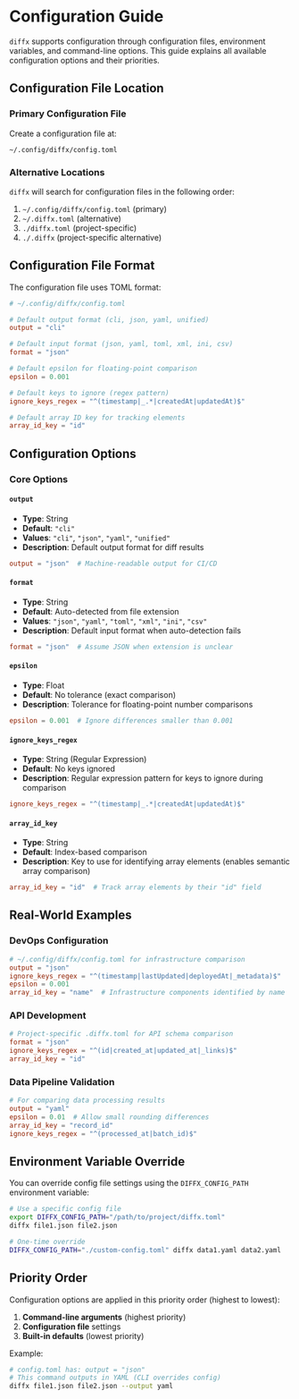 # Configuration Guide

`diffx` supports configuration through configuration files, environment variables, and command-line options. This guide explains all available configuration options and their priorities.

## Configuration File Location

### Primary Configuration File

Create a configuration file at:
```
~/.config/diffx/config.toml
```

### Alternative Locations

`diffx` will search for configuration files in the following order:

1. `~/.config/diffx/config.toml` (primary)
2. `~/.diffx.toml` (alternative)
3. `./diffx.toml` (project-specific)
4. `./.diffx` (project-specific alternative)

## Configuration File Format

The configuration file uses TOML format:

```toml
# ~/.config/diffx/config.toml

# Default output format (cli, json, yaml, unified)
output = "cli"

# Default input format (json, yaml, toml, xml, ini, csv)  
format = "json"

# Default epsilon for floating-point comparison  
epsilon = 0.001

# Default keys to ignore (regex pattern)
ignore_keys_regex = "^(timestamp|_.*|createdAt|updatedAt)$"

# Default array ID key for tracking elements
array_id_key = "id"
```

## Configuration Options

### Core Options

#### `output`
- **Type**: String
- **Default**: `"cli"`
- **Values**: `"cli"`, `"json"`, `"yaml"`, `"unified"`
- **Description**: Default output format for diff results

```toml
output = "json"  # Machine-readable output for CI/CD
```

#### `format`
- **Type**: String  
- **Default**: Auto-detected from file extension
- **Values**: `"json"`, `"yaml"`, `"toml"`, `"xml"`, `"ini"`, `"csv"`
- **Description**: Default input format when auto-detection fails

```toml
format = "json"  # Assume JSON when extension is unclear
```

#### `epsilon`
- **Type**: Float
- **Default**: No tolerance (exact comparison)
- **Description**: Tolerance for floating-point number comparisons

```toml
epsilon = 0.001  # Ignore differences smaller than 0.001
```

#### `ignore_keys_regex`
- **Type**: String (Regular Expression)
- **Default**: No keys ignored
- **Description**: Regular expression pattern for keys to ignore during comparison

```toml
ignore_keys_regex = "^(timestamp|_.*|createdAt|updatedAt)$"
```

#### `array_id_key`
- **Type**: String
- **Default**: Index-based comparison
- **Description**: Key to use for identifying array elements (enables semantic array comparison)

```toml
array_id_key = "id"  # Track array elements by their "id" field
```

## Real-World Examples

### DevOps Configuration
```toml
# ~/.config/diffx/config.toml for infrastructure comparison
output = "json"
ignore_keys_regex = "^(timestamp|lastUpdated|deployedAt|_metadata)$"
epsilon = 0.001
array_id_key = "name"  # Infrastructure components identified by name
```

### API Development
```toml
# Project-specific .diffx.toml for API schema comparison  
format = "json"
ignore_keys_regex = "^(id|created_at|updated_at|_links)$"
array_id_key = "id"
```

### Data Pipeline Validation
```toml
# For comparing data processing results
output = "yaml"
epsilon = 0.01  # Allow small rounding differences
array_id_key = "record_id"
ignore_keys_regex = "^(processed_at|batch_id)$"
```

## Environment Variable Override

You can override config file settings using the `DIFFX_CONFIG_PATH` environment variable:

```bash
# Use a specific config file
export DIFFX_CONFIG_PATH="/path/to/project/diffx.toml"
diffx file1.json file2.json

# One-time override
DIFFX_CONFIG_PATH="./custom-config.toml" diffx data1.yaml data2.yaml
```

## Priority Order

Configuration options are applied in this priority order (highest to lowest):

1. **Command-line arguments** (highest priority)
2. **Configuration file** settings
3. **Built-in defaults** (lowest priority)

Example:
```bash
# config.toml has: output = "json"
# This command outputs in YAML (CLI overrides config)
diffx file1.json file2.json --output yaml
```
